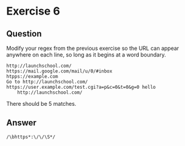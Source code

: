 # Exercise 6

## Question

Modify your regex from the previous exercise so the URL can appear anywhere on each line, so long as it begins at a word boundary.

```
http://launchschool.com/
https://mail.google.com/mail/u/0/#inbox
htpps://example.com
Go to http://launchschool.com/
https://user.example.com/test.cgi?a=p&c=0&t=0&g=0 hello
    http://launchschool.com/
```

There should be 5 matches.

## Answer

```
/\bhttps*:\/\/\S*/
```
